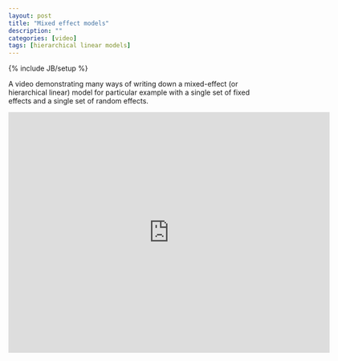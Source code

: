 ```yaml
---
layout: post
title: "Mixed effect models"
description: ""
categories: [video]
tags: [hierarchical linear models]
---
```

{% include JB/setup %}

A video demonstrating many ways of writing down a mixed-effect (or hierarchical linear) model for particular example with a single set of fixed effects and a single set of random effects. 

<iframe width="640" height="480" src="http://www.youtube.com/embed/hY4dI42L3Y8" frameborder="0" allowfullscreen></iframe>

